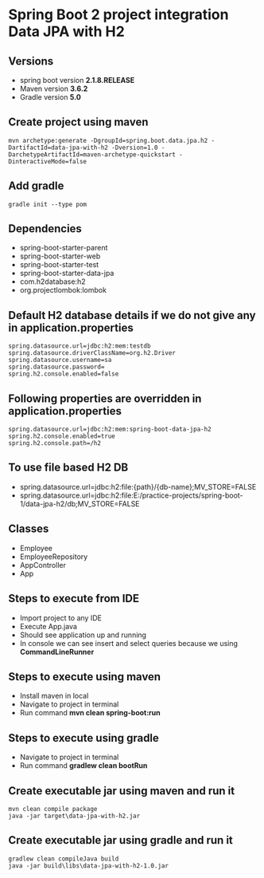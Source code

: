 # Spring Boot 2 project integration Data JPA with H2

## Versions
* spring boot version **2.1.8.RELEASE**
* Maven version **3.6.2**
* Gradle version **5.0**

## Create project using maven
```
mvn archetype:generate -DgroupId=spring.boot.data.jpa.h2 -DartifactId=data-jpa-with-h2 -Dversion=1.0 -DarchetypeArtifactId=maven-archetype-quickstart -DinteractiveMode=false
```

## Add gradle
```
gradle init --type pom
```

## Dependencies
* spring-boot-starter-parent
* spring-boot-starter-web
* spring-boot-starter-test
* spring-boot-starter-data-jpa
* com.h2database:h2
* org.projectlombok:lombok

## Default H2 database details if we do not give any in application.properties
```
spring.datasource.url=jdbc:h2:mem:testdb
spring.datasource.driverClassName=org.h2.Driver
spring.datasource.username=sa
spring.datasource.password=
spring.h2.console.enabled=false
```

## Following properties are overridden in application.properties
```
spring.datasource.url=jdbc:h2:mem:spring-boot-data-jpa-h2
spring.h2.console.enabled=true
spring.h2.console.path=/h2
```

## To use file based H2 DB
* spring.datasource.url=jdbc:h2:file:{path}/{db-name};MV_STORE=FALSE
* spring.datasource.url=jdbc:h2:file:E:/practice-projects/spring-boot-1/data-jpa-h2/db;MV_STORE=FALSE

## Classes
* Employee
* EmployeeRepository
* AppController
* App

## Steps to execute from IDE
* Import project to any IDE
* Execute App.java
* Should see application up and running
* In console we can see insert and select queries because we using **CommandLineRunner**

## Steps to execute using maven
* Install maven in local
* Navigate to project in terminal
* Run command **mvn clean spring-boot:run**

## Steps to execute using gradle
* Navigate to project in terminal
* Run command **gradlew clean bootRun**

## Create executable jar using maven and run it
```
mvn clean compile package
java -jar target\data-jpa-with-h2.jar
```

## Create executable jar using gradle and run it
```
gradlew clean compileJava build
java -jar build\libs\data-jpa-with-h2-1.0.jar
```